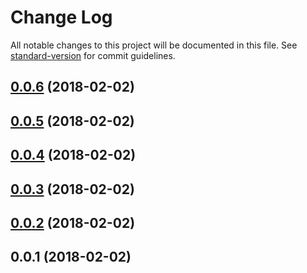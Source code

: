 # Change Log

All notable changes to this project will be documented in this file. See [standard-version](https://github.com/conventional-changelog/standard-version) for commit guidelines.

<a name="0.0.6"></a>
## [0.0.6](https://github.com/ahalimkara/nuxt-routes/compare/v0.0.5...v0.0.6) (2018-02-02)



<a name="0.0.5"></a>
## [0.0.5](https://github.com/ahalimkara/nuxt-routes/compare/v0.0.4...v0.0.5) (2018-02-02)



<a name="0.0.4"></a>
## [0.0.4](https://github.com/ahalimkara/nuxt-routes/compare/v0.0.3...v0.0.4) (2018-02-02)



<a name="0.0.3"></a>
## [0.0.3](https://github.com/ahalimkara/nuxt-routes/compare/v0.0.2...v0.0.3) (2018-02-02)



<a name="0.0.2"></a>
## [0.0.2](https://github.com/ahalimkara/nuxt-routes/compare/v0.0.1...v0.0.2) (2018-02-02)



<a name="0.0.1"></a>
## 0.0.1 (2018-02-02)
